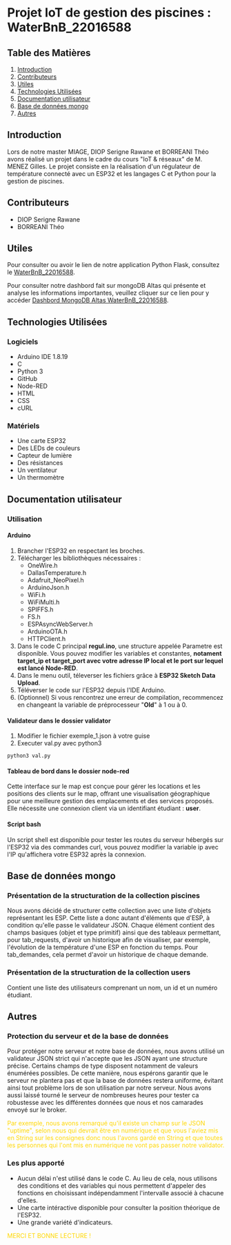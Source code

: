 Projet IoT de gestion des piscines : WaterBnB_22016588
=================

## Table des Matières

1. [Introduction](#introduction)
2. [Contributeurs](#contributeurs)
3. [Utiles](#utiles)
4. [Technologies Utilisées](#technologies-utilisées)
5. [Documentation utilisateur](#documentation-utilisateur)
6. [Base de données mongo](#base-de-données-mongo)
7. [Autres](#autres)


## Introduction
Lors de notre master MIAGE, DIOP Serigne Rawane et BORREANI Théo avons réalisé un projet dans le cadre du cours "IoT & réseaux" de M. MENEZ Gilles. Le projet consiste en la réalisation d'un régulateur de température connecté avec un ESP32 et les langages C et Python pour la gestion de piscines.


## Contributeurs 
* DIOP Serigne Rawane
* BORREANI Théo


## Utiles

Pour consulter ou avoir le lien de notre application Python Flask, consultez le [WaterBnB_22016588](https://waterbnb-22016588.onrender.com).    

Pour consulter notre dashbord fait sur mongoDB Altas qui présente et analyse les informations importantes, veuillez cliquer sur ce lien pour y accéder [Dashbord MongoDB Altas WaterBnB_22016588](https://charts.mongodb.com/charts-project-0-ydbwe/public/dashboards/6617884f-a19d-46e5-8bf8-bc0847717734).  


## Technologies Utilisées

### Logiciels
* Arduino IDE 1.8.19
* C
* Python 3
* GitHub
* Node-RED
* HTML
* CSS 
* cURL

### Matériels 
* Une carte ESP32
* Des LEDs de couleurs
* Capteur de lumière
* Des résistances
* Un ventilateur
* Un thermomètre

## Documentation utilisateur

### Utilisation 

#### Arduino
1. Brancher l'ESP32 en respectant les broches.
1. Télécharger les bibliothèques nécessaires :
    * OneWire.h
    * DallasTemperature.h
    * Adafruit_NeoPixel.h
    * ArduinoJson.h
    * WiFi.h
    * WiFiMulti.h
    * SPIFFS.h
    * FS.h
    * ESPAsyncWebServer.h
    * ArduinoOTA.h
    * HTTPClient.h
1. Dans le code C principal **regul.ino**, une structure appelée Parametre est disponible. Vous pouvez modifier les variables et constantes, __notament target_ip et target_port avec votre adresse IP local et le port sur lequel est lancé Node-RED__.
1. Dans le menu outil, téleverser les fichiers grâce à __ESP32 Sketch Data Upload__.
1. Téléverser le code sur l'ESP32 depuis l'IDE Arduino.
1. (Optionnel) Si vous rencontrez une erreur de compilation, recommencez en changeant la variable de préprocesseur "__Old__" à 1 ou à 0.

#### Validateur dans le dossier **validator**
1. Modifier le fichier exemple_1.json à votre guise
1. Executer val.py avec python3
```
python3 val.py
```

#### Tableau de bord dans le dossier **node-red**
Cette interface sur le map est conçue pour gérer les locations et les positions des clients sur le map, offrant une visualisation géographique pour une meilleure gestion des emplacements et des services proposés. Elle nécessite une connexion client via un identifiant étudiant : **user**.

#### Script bash 

Un script shell est disponible pour tester les routes du serveur hébergés sur l'ESP32 via des commandes curl, vous pouvez modifier la variable ip avec l'IP qu'affichera votre ESP32 après la connexion.


## Base de données mongo

### Présentation de la structuration de la collection piscines
Nous avons décidé de structurer cette collection avec une liste d'objets représentant les ESP. Cette liste a donc autant d'éléments que d'ESP, à condition qu'elle passe le validateur JSON. Chaque élément contient des champs basiques (objet et type primitif) ainsi que des tableaux permettant, pour tab_requests, d'avoir un historique afin de visualiser, par exemple, l'évolution de la température d'une ESP en fonction du temps. Pour tab_demandes, cela permet d'avoir un historique de chaque demande.

### Présentation de la structuration de la collection users
Contient une liste des utilisateurs comprenant un nom, un id et un numéro étudiant.


## Autres

### Protection du serveur et de la base de données
Pour protéger notre serveur et notre base de données, nous avons utilisé un validateur JSON strict qui n'accepte que les JSON ayant une structure précise. Certains champs de type disposent notamment de valeurs énumérées possibles. De cette manière, nous espérons garantir que le serveur ne plantera pas et que la base de données restera uniforme, évitant ainsi tout problème lors de son utilisation par notre serveur. Nous avons aussi laissé tourné le serveur de nombreuses heures pour tester ca robustesse avec les différentes données que nous et nos camarades envoyé sur le broker.

<span style="color:#FFD700">
Par exemple, nous avons remarqué qu'il existe un champ sur le JSON "uptime", selon nous qui devrait être en numérique et que vous l'aviez mis en String sur les consignes donc nous l'avons gardé en String et que toutes les personnes qui l'ont mis en numérique ne vont pas passer notre validator.
</span>

### Les plus apporté
* Aucun délai n'est utilisé dans le code C. Au lieu de cela, nous utilisons des conditions et des variables qui nous permettent d'appeler des fonctions en choisissant indépendamment l'intervalle associé à chacune d'elles.
* Une carte intéractive disponible pour consulter la position théorique de l'ESP32.
* Une grande variété d'indicateurs.

<span style="color:#FFD700">
MERCI ET BONNE LECTURE !
</span>



